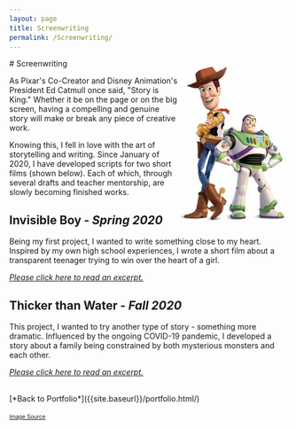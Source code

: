 ```yaml
---
layout: page
title: Screenwriting
permalink: /Screenwriting/
---
```

<img align="right" src="/assets/buzzAndWoody.jpg" style="width:200px;">
# Screenwriting

As Pixar's Co-Creator and Disney Animation's President Ed Catmull once said, "Story is King." Whether it be on the page or on the big screen, having a compelling and genuine story will make or break any piece of creative work. <br>

Knowing this, I fell in love with the art of storytelling and writing. Since January of 2020, I have developed scripts for two short films (shown below). Each of which, through several drafts and teacher mentorship, are slowly becoming finished works. <br>

## Invisible Boy - *Spring 2020*
Being my first project, I wanted to write something close to my heart. Inspired by my own high school experiences, I wrote a short film about a transparent teenager trying to win over the heart of a girl.

[*Please click here to read an excerpt.*]({{site.baseurl}}/Invisible_Boy/)

## Thicker than Water - *Fall 2020*
This project, I wanted to try another type of story - something more dramatic. Influenced by the ongoing COVID-19 pandemic, I developed a story about a family being constrained by both mysterious monsters and each other. 

[*Please click here to read an excerpt.*]({{site.baseurl}}/Thicker_than_Water/)

<br>
[*Back to Portfolio*]({{site.baseurl}}/portfolio.html/)
<br>

<font size="1"><a href="https://www.google.com/url?sa=i&url=https%3A%2F%2Fwww.pinterest.com%2Fpin%2F354588170633154613%2F&psig=AOvVaw3kcURXlhCCaUAuZZdlO7Eh&ust=1612134629346000&source=images&cd=vfe&ved=0CAIQjRxqFwoTCOCIz9HjxO4CFQAAAAAdAAAAABAJ">Image Source</a></font>